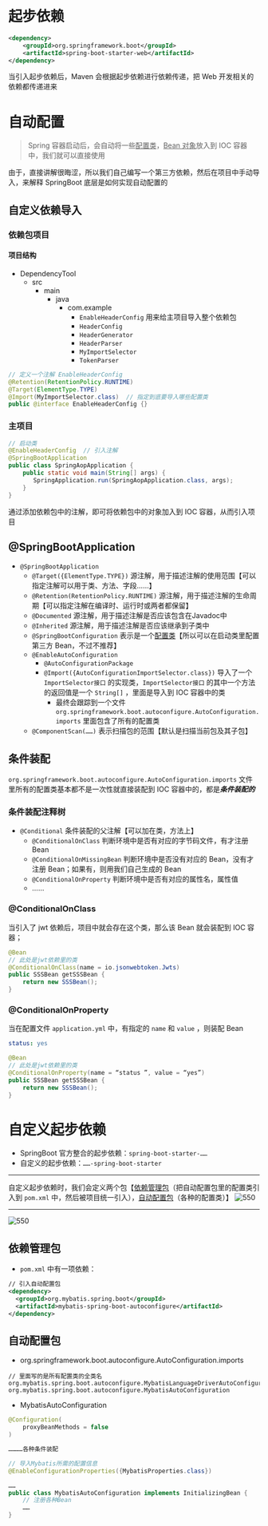 # 起步依赖
```xml
<dependency>
	<groupId>org.springframework.boot</groupId>
	<artifactId>spring-boot-starter-web</artifactId>
</dependency>
```

当引入起步依赖后，Maven 会根据起步依赖进行依赖传递，把 Web 开发相关的依赖都传递进来

# 自动配置
>Spring 容器启动后，会自动将一些<u>配置类</u>，<u>Bean 对象</u>放入到 IOC 容器中，我们就可以直接使用

由于，直接讲解很晦涩，所以我们自己编写一个第三方依赖，然后在项目中手动导入，来解释 SpringBoot 底层是如何实现自动配置的

## 自定义依赖导入
### 依赖包项目
#### 项目结构
- DependencyTool
	- src
		- main
			- java
				- com.example
					- `EnableHeaderConfig` 用来给主项目导入整个依赖包
					- `HeaderConfig`
					- `HeaderGenerator`
					- `HeaderParser`
					- `MyImportSelector`
					- `TokenParser`

```java
// 定义一个注解 EnableHeaderConfig
@Retention(RetentionPolicy.RUNTIME)
@Target(ElementType.TYPE)
@Import(MyImportSelector.class)  // 指定到底要导入哪些配置类
public @interface EnableHeaderConfig {}
```

### 主项目
```java
// 启动类
@EnableHeaderConfig  // 引入注解
@SpringBootApplication  
public class SpringAopApplication {  
    public static void main(String[] args) {  
       SpringApplication.run(SpringAopApplication.class, args);  
    }  
}
```

通过添加依赖包中的注解，即可将依赖包中的对象加入到 IOC 容器，从而引入项目

## @SpringBootApplication
- `@SpringBootApplication`
	- `@Target({ElementType.TYPE})`  源注解，用于描述注解的使用范围【可以指定注解可以用于类、方法、字段……】
	- `@Retention(RetentionPolicy.RUNTIME)`  源注解，用于描述注解的生命周期【可以指定注解在编译时、运行时或两者都保留】
	- `@Documented`  源注解，用于描述注解是否应该包含在Javadoc中
	- `@Inherited`  源注解，用于描述注解是否应该继承到子类中
	- `@SpringBootConfiguration`  表示是一个<u>配置类</u>【所以可以在启动类里配置第三方 Bean，不过不推荐】
	- `@EnableAutoConfiguration`  
		- `@AutoConfigurationPackage` 
		- `@Import({AutoConfigurationImportSelector.class})` 导入了一个 `ImportSelector接口` 的实现类，`ImportSelector接口` 的其中一个方法的返回值是一个 `String[]` ，里面是导入到 IOC 容器中的类
			- 最终会跟踪到一个文件 `org.springframework.boot.autoconfigure.AutoConfiguration.imports` 里面包含了所有的配置类
	- `@ComponentScan(……)` 表示扫描包的范围【默认是扫描当前包及其子包】

## 条件装配
`org.springframework.boot.autoconfigure.AutoConfiguration.imports` 文件里所有的配置类基本都不是一次性就直接装配到 IOC 容器中的，都是***条件装配的***

### 条件装配注释树
- `@Conditional` 条件装配的父注解【可以加在类，方法上】
	- `@ConditionalOnClass` 判断环境中是否有对应的字节码文件，有才注册 Bean
	- `@ConditionalOnMissingBean` 判断环境中是否没有对应的 Bean，没有才注册 Bean；如果有，则用我们自己生成的 Bean
	- `@ConditionalOnProperty` 判断环境中是否有对应的属性名，属性值
	- ……

### @ConditionalOnClass
当引入了 jwt 依赖后，项目中就会存在这个类，那么该 Bean 就会装配到 IOC 容器；

```java
@Bean
// 此处是jwt依赖里的类
@ConditionalOnClass(name = io.jsonwebtoken.Jwts)
public SSSBean getSSSBean {
    return new SSSBean();
}
```

### @ConditionalOnProperty
当在配置文件 `application.yml` 中，有指定的 `name` 和 `value` ，则装配 Bean

```yml
status: yes
```

```java
@Bean
// 此处是jwt依赖里的类
@ConditionalOnProperty(name = “status ”, value = “yes”)
public SSSBean getSSSBean {
    return new SSSBean();
}
```

# 自定义起步依赖
- SpringBoot 官方整合的起步依赖：`spring-boot-starter-……`
- 自定义的起步依赖：`……-spring-boot-starter`

---

自定义起步依赖时，我们会定义两个包【<u>依赖管理包</u>（把自动配置包里的配置类引入到 `pom.xml` 中，然后被项目统一引入），<u>自动配置包</u>（各种的配置类）】
![550](https://obsidian-1307744200.cos.ap-guangzhou.myqcloud.com/%E5%9B%BE%E7%89%87/202403061104964.png)

---
![550](https://obsidian-1307744200.cos.ap-guangzhou.myqcloud.com/%E5%9B%BE%E7%89%87/202403061131566.png)

## 依赖管理包
- `pom.xml` 中有一项依赖：
```xml
// 引入自动配置包
<dependency>
  <groupId>org.mybatis.spring.boot</groupId>
  <artifactId>mybatis-spring-boot-autoconfigure</artifactId>
</dependency>
```

## 自动配置包
- org.springframework.boot.autoconfigure.AutoConfiguration.imports
```imports
// 里面写的是所有配置类的全类名
org.mybatis.spring.boot.autoconfigure.MybatisLanguageDriverAutoConfiguration  
org.mybatis.spring.boot.autoconfigure.MybatisAutoConfiguration
```

- MybatisAutoConfiguration
```java
@Configuration(  
    proxyBeanMethods = false  
)  

…………各种条件装配

// 导入Mybatis所需的配置信息
@EnableConfigurationProperties({MybatisProperties.class})  

……
public class MybatisAutoConfiguration implements InitializingBean {
	// 注册各种Bean
	……
}
```































